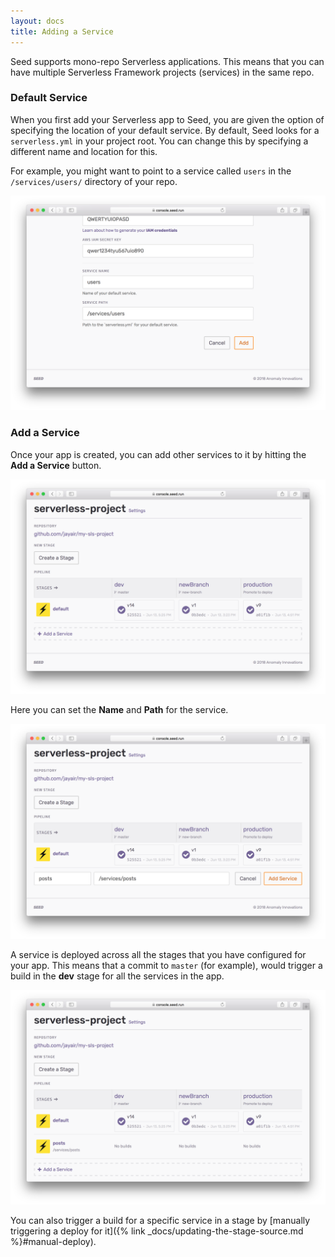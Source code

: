 ```yaml
---
layout: docs
title: Adding a Service
---
```


Seed supports mono-repo Serverless applications. This means that you can have multiple Serverless Framework projects (services) in the same repo.

### Default Service

When you first add your Serverless app to Seed, you are given the option of specifying the location of your default service. By default, Seed looks for a `serverless.yml` in your project root. You can change this by specifying a different name and location for this.

For example, you might want to point to a service called `users` in the `/services/users/` directory of your repo.

![Edit default service](/assets/docs/adding-a-service/edit-default-service.png)

### Add a Service 

Once your app is created, you can add other services to it by hitting the **Add a Service** button.

![Click Add a service](/assets/docs/adding-a-service/click-add-a-service.png)

Here you can set the **Name** and **Path** for the service. 

![Set service name and path](/assets/docs/adding-a-service/set-service-name-and-path.png)

A service is deployed across all the stages that you have configured for your app. This means that a commit to `master` (for example), would trigger a build in the **dev** stage for all the services in the app.

![Service across all stages](/assets/docs/adding-a-service/service-across-all-stages.png)

You can also trigger a build for a specific service in a stage by [manually triggering a deploy for it]({% link _docs/updating-the-stage-source.md %}#manual-deploy).
